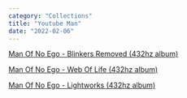 ```yaml
---
category: "Collections" 
title: "Youtube Man"
date: "2022-02-06"
---
```


[Man Of No Ego - Blinkers Removed (432hz album)](https://www.youtube.com/watch?v=GRe3GUaw1iU) 

[Man Of No Ego - Web Of Life (432hz album)](https://www.youtube.com/watch?v=_J7csNwXm0Y)

[Man Of No Ego - Lightworks (432hz album)](https://www.youtube.com/watch?v=yussA9xsCzg) 